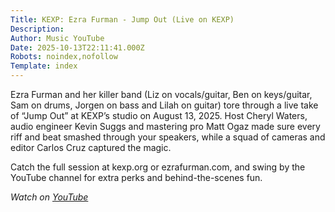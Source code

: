 ```yaml
---
Title: KEXP: Ezra Furman - Jump Out (Live on KEXP)
Description: 
Author: Music YouTube
Date: 2025-10-13T22:11:41.000Z
Robots: noindex,nofollow
Template: index
---
```

<p>Ezra Furman and her killer band (Liz on vocals/guitar, Ben on keys/guitar, Sam on drums, Jorgen on bass and Lilah on guitar) tore through a live take of “Jump Out” at KEXP’s studio on August 13, 2025. Host Cheryl Waters, audio engineer Kevin Suggs and mastering pro Matt Ogaz made sure every riff and beat smashed through your speakers, while a squad of cameras and editor Carlos Cruz captured the magic.</p>

<p>Catch the full session at kexp.org or ezrafurman.com, and swing by the YouTube channel for extra perks and behind-the-scenes fun.</p>

<p><em>Watch on <a href="https://www.youtube.com/watch?v=2VpjuVmCEsE" rel="noopener noreferrer">YouTube</a></em></p>

